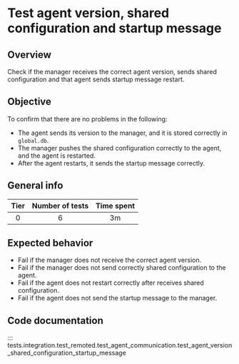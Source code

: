 # Test agent version, shared configuration and startup message
## Overview
Check if the manager receives the correct agent version, sends shared configuration and that agent sends 
startup message restart.

## Objective

To confirm that there are no problems in the following:

- The agent sends its version to the manager, and it is stored correctly in `global.db`.
- The manager pushes the shared configuration correctly to the agent, and the agent is restarted.
- After the agent restarts, it sends the startup message correctly.

## General info

|Tier | Number of tests | Time spent |
|:--:|:--:|:--:|
| 0 | 6 | 3m |

## Expected behavior

- Fail if the manager does not receive the correct agent version.
- Fail if the manager does not send correctly shared configuration to the agent.
- Fail if the agent does not restart correctly after receives shared configuration.
- Fail if the agent does not send the startup message to the manager.

## Code documentation
::: tests.integration.test_remoted.test_agent_communication.test_agent_version_shared_configuration_startup_message
